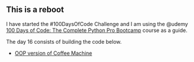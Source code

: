 ## This is a reboot

I have started the #100DaysOfCode Challenge and I am using the @udemy [100 Days of Code: The Complete Python Pro Bootcamp](https://www.udemy.com/course/100-days-of-code) course as a guide.

The day 16 consists of building the code below.

* [OOP version of Coffee Machine](./main.py)